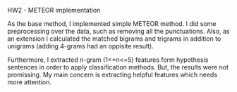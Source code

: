 HW2 - METEOR implementation

As the base method, I implemented simple METEOR method. I did some preprocessing over the data, such as removing all the punctuations. Also, as an extension I calculated the matched bigrams and trigrams in addition to unigrams (adding 4-grams had an oppisite result). 

Furthermore, I extracted n-gram (1<=n<=5) features form hypothesis sentences in order to apply classification methods. But, the results were not promissing. My main concern is extracting helpful features which needs more attention.

